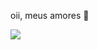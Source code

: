 oii, meus amores 🖤

![](https://media.tenor.com/z3HX03QXMqgAAAAd/leslie-jordan-leslie.gif)

<!---
m4ryzinha/m4ryzinha is a ✨ special ✨ repository because its `README.md` (this file) appears on your GitHub profile.
You can click the Preview link to take a look at your changes.
--->
